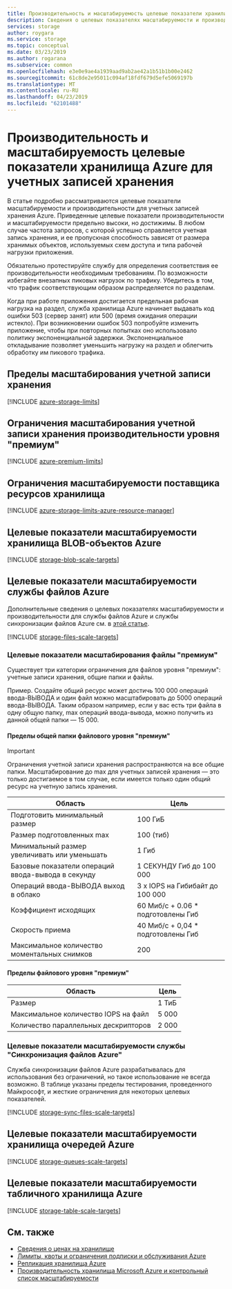 ```yaml
---
title: Производительность и масштабируемость целевые показатели хранилища Azure — учетные записи хранения
description: Сведения о целевых показателях масштабируемости и производительности, включая емкость, частота запросов и пропускной способности входящего и исходящего трафика, для учетных записей хранения Azure.
services: storage
author: roygara
ms.service: storage
ms.topic: conceptual
ms.date: 03/23/2019
ms.author: rogarana
ms.subservice: common
ms.openlocfilehash: e3e0e9ae4a1939aad9ab2ae42a1b51b1b00e2462
ms.sourcegitcommit: 61c8de2e95011c094af18fdf679d5efe5069197b
ms.translationtype: MT
ms.contentlocale: ru-RU
ms.lasthandoff: 04/23/2019
ms.locfileid: "62101488"
---
```

# <a name="azure-storage-scalability-and-performance-targets-for-storage-accounts"></a>Производительность и масштабируемость целевые показатели хранилища Azure для учетных записей хранения

В статье подробно рассматриваются целевые показатели масштабируемости и производительности для учетных записей хранения Azure. Приведенные целевые показатели производительности и масштабируемости предельно высоки, но достижимы. В любом случае частота запросов, с которой успешно справляется учетная запись хранения, и ее пропускная способность зависят от размера хранимых объектов, используемых схем доступа и типа рабочей нагрузки приложения.

Обязательно протестируйте службу для определения соответствия ее производительности необходимым требованиям. По возможности избегайте внезапных пиковых нагрузок по трафику. Убедитесь в том, что трафик соответствующим образом распределяется по разделам.

Когда при работе приложения достигается предельная рабочая нагрузка на раздел, служба хранилища Azure начинает выдавать код ошибки 503 (сервер занят) или 500 (время ожидания операции истекло). При возникновении ошибок 503 попробуйте изменить приложение, чтобы при повторных попытках оно использовало политику экспоненциальной задержки. Экспоненциальное откладывание позволяет уменьшить нагрузку на раздел и облегчить обработку им пикового трафика. 

## <a name="storage-account-scale-limits"></a>Пределы масштабирования учетной записи хранения

[!INCLUDE [azure-storage-limits](../../../includes/azure-storage-limits.md)]

## <a name="premium-performance-storage-account-scale-limits"></a>Ограничения масштабирования учетной записи хранения производительности уровня "премиум"

[!INCLUDE [azure-premium-limits](../../../includes/azure-storage-limits-premium.md)]

## <a name="storage-resource-provider-scale-limits"></a>Ограничения масштабируемости поставщика ресурсов хранилища

[!INCLUDE [azure-storage-limits-azure-resource-manager](../../../includes/azure-storage-limits-azure-resource-manager.md)]

## <a name="azure-blob-storage-scale-targets"></a>Целевые показатели масштабируемости хранилища BLOB-объектов Azure

[!INCLUDE [storage-blob-scale-targets](../../../includes/storage-blob-scale-targets.md)]

## <a name="azure-files-scale-targets"></a>Целевые показатели масштабируемости службы файлов Azure

Дополнительные сведения о целевых показателях масштабируемости и производительности для службы файлов Azure и службы синхронизации файлов Azure см. в [этой статье](../files/storage-files-scale-targets.md).

[!INCLUDE [storage-files-scale-targets](../../../includes/storage-files-scale-targets.md)]

### <a name="premium-files-scale-targets"></a>Целевые показатели масштабирования файлы "премиум"

Существует три категории ограничения для файлов уровня "премиум": учетные записи хранения, общие папки и файлы.

Пример. Создайте общий ресурс может достичь 100 000 операций ввода-ВЫВОДА и один файл можно масштабировать до 5000 операций ввода-ВЫВОДА. Таким образом например, если у вас есть три файла в одну общую папку, max операций ввода-вывода, можно получить из данной общей папки — 15 000.

#### <a name="premium-file-share-limits"></a>Пределы общей папки файлового уровня "премиум"

> [!IMPORTANT]
> Ограничения учетной записи хранения распространяются на все общие папки. Масштабирование до max для учетных записей хранения — это только достигаемое в том случае, если имеется только один общий ресурс на учетную запись хранения.

|Область  |Цель  |
|---------|---------|
|Подготовить минимальный размер                        |100 ГиБ      |
|Размер подготовленных max                        |100 (тиб)      |
|Минимальный размер увеличивать или уменьшать    |1 Гиб      |
|Базовые показатели операций ввода-вывода в секунду    |1 СЕКУНДУ Гиб до 100 000|
|Операций ввода-ВЫВОДА выход в облако    |3 x IOPS на Гибибайт до 100 000|
|Коэффициент исходящих         |60 Миб/с + 0.06 * подготовлены Гиб        |
|Скорость приема| 40 Миб/с + 0,04 * подготовлены Гиб |
|Максимальное количество моментальных снимков        |200       |

#### <a name="premium-file-limits"></a>Пределы файлового уровня "премиум"

|Область  |Цель  |
|---------|---------|
|Размер                  |1 ТиБ         |
|Максимальное количество IOPS на файл     |5 000         |
|Количество параллельных дескрипторов    |2 000         |

### <a name="azure-file-sync-scale-targets"></a>Целевые показатели масштабируемости службы "Синхронизация файлов Azure"

Служба синхронизации файлов Azure разрабатывалась для использования без ограничений, но такое использование не всегда возможно. В таблице указаны пределы тестирования, проведенного Майкрософт, и жесткие ограничения для некоторых целевых показателей.

[!INCLUDE [storage-sync-files-scale-targets](../../../includes/storage-sync-files-scale-targets.md)]

## <a name="azure-queue-storage-scale-targets"></a>Целевые показатели масштабируемости хранилища очередей Azure

[!INCLUDE [storage-queues-scale-targets](../../../includes/storage-queues-scale-targets.md)]

## <a name="azure-table-storage-scale-targets"></a>Целевые показатели масштабируемости табличного хранилища Azure

[!INCLUDE [storage-table-scale-targets](../../../includes/storage-tables-scale-targets.md)]

## <a name="see-also"></a>См. также

- [Сведения о ценах на хранилище](https://azure.microsoft.com/pricing/details/storage/)
- [Лимиты, квоты и ограничения подписки и обслуживания Azure](../../azure-subscription-service-limits.md)
- [Репликация хранилища Azure](../storage-redundancy.md)
- [Производительность хранилища Microsoft Azure и контрольный список масштабируемости](../storage-performance-checklist.md)